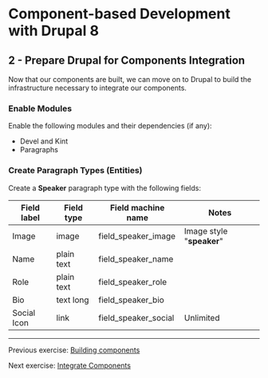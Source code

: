 # Component-based Development with Drupal 8

## 2 - Prepare Drupal for Components Integration
Now that our components are built, we can move on to Drupal to build the infrastructure necessary to integrate our components.

### Enable Modules
Enable the following modules and their dependencies (if any):
* Devel and Kint
* Paragraphs


### Create Paragraph Types (Entities)

Create a **Speaker** paragraph type with the following fields:

Field label | Field type      | Field machine name     | Notes
----------- | --------------- | ---------------------- | ----------------
Image       | image           | field_speaker_image    | Image style "**speaker**"
Name        | plain text      | field_speaker_name     |
Role        | plain text      | field_speaker_role     |
Bio         | text long       | field_speaker_bio      |
Social Icon | link            | field_speaker_social   | Unlimited


---

Previous exercise:  [Building components](2-building-components.md)

Next exercise:  [Integrate Components](4-integrating-components.md)
